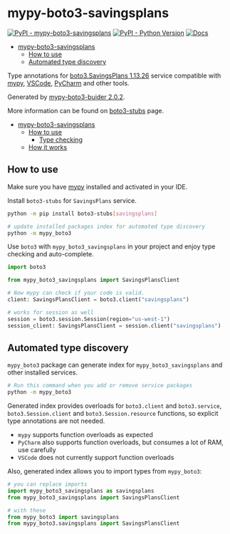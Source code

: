 # mypy-boto3-savingsplans

[![PyPI - mypy-boto3-savingsplans](https://img.shields.io/pypi/v/mypy-boto3-savingsplans.svg?color=blue)](https://pypi.org/project/mypy-boto3-savingsplans)
[![PyPI - Python Version](https://img.shields.io/pypi/pyversions/mypy-boto3-savingsplans.svg?color=blue)](https://pypi.org/project/mypy-boto3-savingsplans)
[![Docs](https://img.shields.io/readthedocs/mypy-boto3-builder.svg?color=blue)](https://mypy-boto3-builder.readthedocs.io/)

- [mypy-boto3-savingsplans](#mypy-boto3-savingsplans)
  - [How to use](#how-to-use)
  - [Automated type discovery](#automated-type-discovery)


Type annotations for
[boto3.SavingsPlans 1.13.26](https://boto3.amazonaws.com/v1/documentation/api/1.13.26/reference/services/savingsplans.html#SavingsPlans) service
compatible with [mypy](https://github.com/python/mypy), [VSCode](https://code.visualstudio.com/),
[PyCharm](https://www.jetbrains.com/pycharm/) and other tools.

Generated by [mypy-boto3-buider 2.0.2](https://github.com/vemel/mypy_boto3_builder).

More information can be found on [boto3-stubs](https://pypi.org/project/boto3-stubs/) page.

- [mypy-boto3-savingsplans](#mypy-boto3-savingsplans)
  - [How to use](#how-to-use)
    - [Type checking](#type-checking)
  - [How it works](#how-it-works)

## How to use

Make sure you have [mypy](https://github.com/python/mypy) installed and activated in your IDE.

Install `boto3-stubs` for `SavingsPlans` service.

```bash
python -m pip install boto3-stubs[savingsplans]

# update installed packages index for automated type discovery
python -m mypy_boto3
```

Use `boto3` with `mypy_boto3_savingsplans` in your project and enjoy type checking and auto-complete.

```python
import boto3

from mypy_boto3_savingsplans import SavingsPlansClient

# Now mypy can check if your code is valid.
client: SavingsPlansClient = boto3.client("savingsplans")

# works for session as well
session = boto3.session.Session(region="us-west-1")
session_client: SavingsPlansClient = session.client("savingsplans")

```

## Automated type discovery

`mypy_boto3` package can generate index for `mypy_boto3_savingsplans` and other installed services.

```bash
# Run this command when you add or remove service packages
python -m mypy_boto3
```

Generated index provides overloads for `boto3.client` and `boto3.service`,
`boto3.Session.client` and `boto3.Session.resource` functions,
so explicit type annotations are not needed.

- `mypy` supports function overloads as expected
- `PyCharm` also supports function overloads, but consumes a lot of RAM, use carefully
- `VSCode` does not currently support function overloads

Also, generated index allows you to import types from `mypy_boto3`:

```python
# you can replace imports
import mypy_boto3_savingsplans as savingsplans
from mypy_boto3_savingsplans import SavingsPlansClient

# with these
from mypy_boto3 import savingsplans
from mypy_boto3.savingsplans import SavingsPlansClient
```